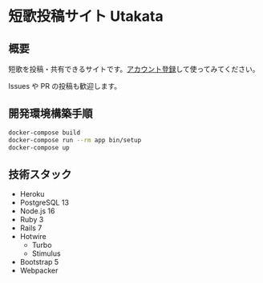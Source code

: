 # 短歌投稿サイト Utakata

## 概要

短歌を投稿・共有できるサイトです。[アカウント登録](https://utakatanka.jp/users/sign_up)して使ってみてください。

Issues や PR の投稿も歓迎します。

## 開発環境構築手順

```sh
docker-compose build
docker-compose run --rm app bin/setup
docker-compose up
```

## 技術スタック

- Heroku
- PostgreSQL 13
- Node.js 16
- Ruby 3
- Rails 7
- Hotwire
  - Turbo
  - Stimulus
- Bootstrap 5
- Webpacker
